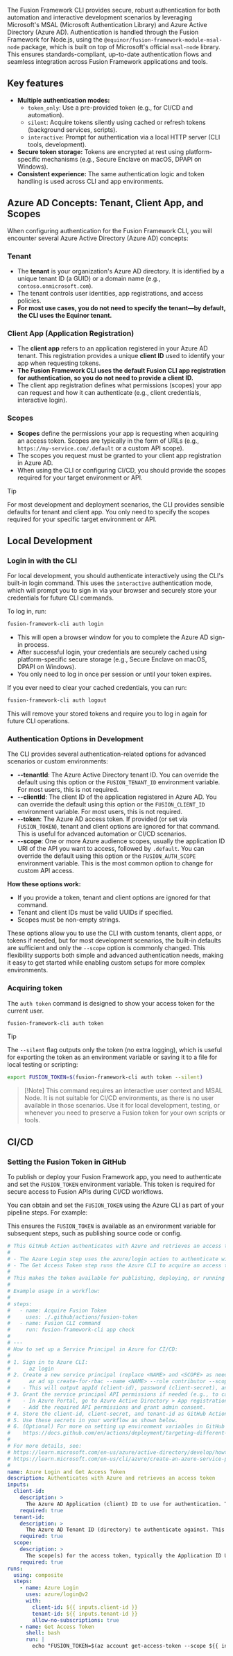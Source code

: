 The Fusion Framework CLI provides secure, robust authentication for both automation and interactive development scenarios by leveraging Microsoft's MSAL (Microsoft Authentication Library) and Azure Active Directory (Azure AD). Authentication is handled through the Fusion Framework for Node.js, using the `@equinor/fusion-framework-module-msal-node` package, which is built on top of Microsoft's official `msal-node` library. This ensures standards-compliant, up-to-date authentication flows and seamless integration across Fusion Framework applications and tools.

## Key features
- **Multiple authentication modes:**
  - `token_only`: Use a pre-provided token (e.g., for CI/CD and automation).
  - `silent`: Acquire tokens silently using cached or refresh tokens (background services, scripts).
  - `interactive`: Prompt for authentication via a local HTTP server (CLI tools, development).
- **Secure token storage:** Tokens are encrypted at rest using platform-specific mechanisms (e.g., Secure Enclave on macOS, DPAPI on Windows).
- **Consistent experience:** The same authentication logic and token handling is used across CLI and app environments.

## Azure AD Concepts: Tenant, Client App, and Scopes

When configuring authentication for the Fusion Framework CLI, you will encounter several Azure Active Directory (Azure AD) concepts:

### Tenant
- The **tenant** is your organization's Azure AD directory. It is identified by a unique tenant ID (a GUID) or a domain name (e.g., `contoso.onmicrosoft.com`).
- The tenant controls user identities, app registrations, and access policies.
- **For most use cases, you do not need to specify the tenant—by default, the CLI uses the Equinor tenant.**

### Client App (Application Registration)
- The **client app** refers to an application registered in your Azure AD tenant. This registration provides a unique **client ID** used to identify your app when requesting tokens.
- **The Fusion Framework CLI uses the default Fusion CLI app registration for authentication, so you do not need to provide a client ID.**
- The client app registration defines what permissions (scopes) your app can request and how it can authenticate (e.g., client credentials, interactive login).

### Scopes
- **Scopes** define the permissions your app is requesting when acquiring an access token. Scopes are typically in the form of URLs (e.g., `https://my-service.com/.default` or a custom API scope).
- The scopes you request must be granted to your client app registration in Azure AD.
- When using the CLI or configuring CI/CD, you should provide the scopes required for your target environment or API.

> [!TIP]
> For most development and deployment scenarios, the CLI provides sensible defaults for tenant and client app. You only need to specify the scopes required for your specific target environment or API.

## Local Development

### Login in with the CLI

For local development, you should authenticate interactively using the CLI's built-in login command. This uses the `interactive` authentication mode, which will prompt you to sign in via your browser and securely store your credentials for future CLI commands.

To log in, run:

```sh
fusion-framework-cli auth login
```

- This will open a browser window for you to complete the Azure AD sign-in process.
- After successful login, your credentials are securely cached using platform-specific secure storage (e.g., Secure Enclave on macOS, DPAPI on Windows).
- You only need to log in once per session or until your token expires.

If you ever need to clear your cached credentials, you can run:

```sh
fusion-framework-cli auth logout
```

This will remove your stored tokens and require you to log in again for future CLI operations.

### Authentication Options in Development

The CLI provides several authentication-related options for advanced scenarios or custom environments:

- **--tenantId**: The Azure Active Directory tenant ID. You can override the default using this option or the `FUSION_TENANT_ID` environment variable. For most users, this is not required.
- **--clientId**: The client ID of the application registered in Azure AD. You can override the default using this option or the `FUSION_CLIENT_ID` environment variable. For most users, this is not required.
- **--token**: The Azure AD access token. If provided (or set via `FUSION_TOKEN`), tenant and client options are ignored for that command. This is useful for advanced automation or CI/CD scenarios.
- **--scope**: One or more Azure audience scopes, usually the application ID URI of the API you want to access, followed by `.default`. You can override the default using this option or the `FUSION_AUTH_SCOPE` environment variable. This is the most common option to change for custom API access.

**How these options work:**
- If you provide a token, tenant and client options are ignored for that command.
- Tenant and client IDs must be valid UUIDs if specified.
- Scopes must be non-empty strings.

These options allow you to use the CLI with custom tenants, client apps, or tokens if needed, but for most development scenarios, the built-in defaults are sufficient and only the `--scope` option is commonly changed. This flexibility supports both simple and advanced authentication needs, making it easy to get started while enabling custom setups for more complex environments.

### Acquiring token

The `auth token` command is designed to show your access token for the current user.

```sh
fusion-framework-cli auth token
```

> [!TIP]
> The `--silent` flag outputs only the token (no extra logging), which is useful for exporting the token as an environment variable or saving it to a file for local testing or scripting:
> ```sh
> export FUSION_TOKEN=$(fusion-framework-cli auth token --silent)
> ```

> [!Note] This command requires an interactive user context and MSAL Node. It is not suitable for CI/CD environments, as there is no user available in those scenarios. Use it for local development, testing, or whenever you need to preserve a Fusion token for your own scripts or tools.

## CI/CD

### Setting the Fusion Token in GitHub

To publish or deploy your Fusion Framework app, you need to authenticate and set the `FUSION_TOKEN` environment variable. This token is required for secure access to Fusion APIs during CI/CD workflows.

You can obtain and set the `FUSION_TOKEN` using the Azure CLI as part of your pipeline steps. For example:

This ensures the `FUSION_TOKEN` is available as an environment variable for subsequent steps, such as publishing source code or config.

```yml
# This GitHub Action authenticates with Azure and retrieves an access token for use as FUSION_TOKEN.
#
# - The Azure Login step uses the azure/login action to authenticate with Azure using the provided client and tenant IDs.
# - The Get Access Token step runs the Azure CLI to acquire an access token for the specified scope, then sets it as the FUSION_TOKEN environment variable for subsequent steps.
#
# This makes the token available for publishing, deploying, or running Fusion CLI commands that require authentication.
#
# Example usage in a workflow:
#
# steps:
#   - name: Acquire Fusion Token
#     uses: ./.github/actions/fusion-token
#   - name: Fusion CLI command
#     run: fusion-framework-cli app check
#
# ---
# How to set up a Service Principal in Azure for CI/CD:
#
# 1. Sign in to Azure CLI:
#      az login
# 2. Create a new service principal (replace <NAME> and <SCOPE> as needed):
#      az ad sp create-for-rbac --name <NAME> --role contributor --scopes <SCOPE>
#    - This will output appId (client-id), password (client-secret), and tenant.
# 3. Grant the service principal API permissions if needed (e.g., to call Fusion APIs):
#    - In Azure Portal, go to Azure Active Directory > App registrations > [Your App] > API permissions.
#    - Add the required API permissions and grant admin consent.
# 4. Store the client-id, client-secret, and tenant-id as GitHub Action secrets.
# 5. Use these secrets in your workflow as shown below.
# 6. (Optional) For more on setting up environment variables in GitHub Actions workflows, see:
#    https://docs.github.com/en/actions/deployment/targeting-different-environments/using-environments-for-deployment
#
# For more details, see:
# https://learn.microsoft.com/en-us/azure/active-directory/develop/howto-create-service-principal-portal
# https://learn.microsoft.com/en-us/cli/azure/create-an-azure-service-principal-azure-cli
#
name: Azure Login and Get Access Token
description: Authenticates with Azure and retrieves an access token
inputs:
  client-id:
    description: >
      The Azure AD Application (client) ID to use for authentication. This should correspond to an app registration with permissions to request the required scopes.
    required: true
  tenant-id:
    description: >
      The Azure AD Tenant ID (directory) to authenticate against. This identifies the Azure AD instance where the app is registered.
    required: true
  scope:
    description: >
      The scope(s) for the access token, typically the Application ID URI of the API you want to access, followed by /.default (e.g., https://my-api/.default). Multiple scopes can be space-separated.
    required: true
runs:
  using: composite
  steps:
    - name: Azure Login
      uses: azure/login@v2
      with:
        client-id: ${{ inputs.client-id }}
        tenant-id: ${{ inputs.tenant-id }}
        allow-no-subscriptions: true
    - name: Get Access Token
      shell: bash
      run: |
        echo "FUSION_TOKEN=$(az account get-access-token --scope ${{ inputs.scope }} --query accessToken --output tsv)" >> $GITHUB_ENV
```
